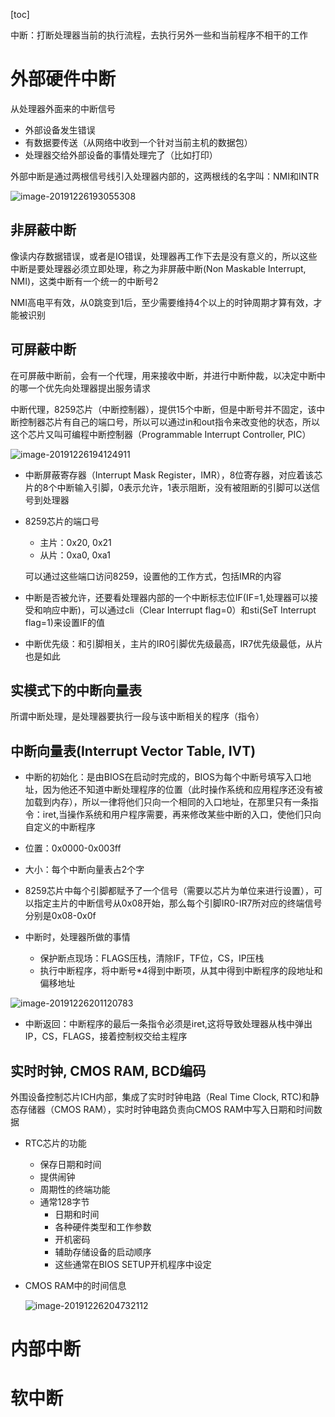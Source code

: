 [toc]

中断：打断处理器当前的执行流程，去执行另外一些和当前程序不相干的工作

# 外部硬件中断

从处理器外面来的中断信号

* 外部设备发生错误
* 有数据要传送（从网络中收到一个针对当前主机的数据包）
* 处理器交给外部设备的事情处理完了（比如打印）



外部中断是通过两根信号线引入处理器内部的，这两根线的名字叫：NMI和INTR

![image-20191226193055308](/Users/chenyansong/Documents/note/images/linux/x86/image-20191226193055308.png)

## 非屏蔽中断

像读内存数据错误，或者是IO错误，处理器再工作下去是没有意义的，所以这些中断是要处理器必须立即处理，称之为非屏蔽中断(Non Maskable Interrupt, NMI)，这类中断有一个统一的中断号2

NMI高电平有效，从0跳变到1后，至少需要维持4个以上的时钟周期才算有效，才能被识别



## 可屏蔽中断

在可屏蔽中断前，会有一个代理，用来接收中断，并进行中断仲裁，以决定中断中的哪一个优先向处理器提出服务请求

中断代理，8259芯片（中断控制器），提供15个中断，但是中断号并不固定，该中断控制器芯片有自己的端口号，所以可以通过in和out指令来改变他的状态，所以这个芯片又叫可编程中断控制器（Programmable Interrupt Controller, PIC）

![image-20191226194124911](/Users/chenyansong/Documents/note/images/linux/x86/image-20191226194124911.png)

* 中断屏蔽寄存器（Interrupt Mask Register，IMR），8位寄存器，对应着该芯片的8个中断输入引脚，0表示允许，1表示阻断，没有被阻断的引脚可以送信号到处理器

* 8259芯片的端口号

  * 主片：0x20, 0x21
  * 从片：0xa0, 0xa1

  可以通过这些端口访问8259，设置他的工作方式，包括IMR的内容

* 中断是否被允许，还要看处理器内部的一个中断标志位IF(IF=1,处理器可以接受和响应中断)，可以通过cli（Clear Interrupt flag=0）和sti(SeT Interrupt flag=1)来设置IF的值

* 中断优先级：和引脚相关，主片的IR0引脚优先级最高，IR7优先级最低，从片也是如此



## 实模式下的中断向量表

所谓中断处理，是处理器要执行一段与该中断相关的程序（指令）

## 中断向量表(Interrupt Vector Table, IVT)

* 中断的初始化：是由BIOS在启动时完成的，BIOS为每个中断号填写入口地址，因为他还不知道中断处理程序的位置（此时操作系统和应用程序还没有被加载到内存），所以一律将他们只向一个相同的入口地址，在那里只有一条指令：iret,当操作系统和用户程序需要，再来修改某些中断的入口，使他们只向自定义的中断程序

* 位置：0x0000-0x003ff
* 大小：每个中断向量表占2个字
* 8259芯片中每个引脚都赋予了一个信号（需要以芯片为单位来进行设置），可以指定主片的中断信号从0x08开始，那么每个引脚IR0-IR7所对应的终端信号分别是0x08-0x0f
* 中断时，处理器所做的事情
  * 保护断点现场：FLAGS压栈，清除IF，TF位，CS，IP压栈
  * 执行中断程序，将中断号*4得到中断项，从其中得到中断程序的段地址和偏移地址

![image-20191226201120783](/Users/chenyansong/Documents/note/images/linux/x86/image-20191226201120783.png)



* 中断返回：中断程序的最后一条指令必须是iret,这将导致处理器从栈中弹出IP，CS，FLAGS，接着控制权交给主程序



## 实时时钟, CMOS RAM, BCD编码

外围设备控制芯片ICH内部，集成了实时时钟电路（Real Time Clock, RTC)和静态存储器（CMOS RAM），实时时钟电路负责向CMOS RAM中写入日期和时间数据

* RTC芯片的功能

  * 保存日期和时间
  * 提供闹钟
  * 周期性的终端功能
  * 通常128字节
    * 日期和时间
    * 各种硬件类型和工作参数
    * 开机密码
    * 辅助存储设备的启动顺序
    * 这些通常在BIOS SETUP开机程序中设定

* CMOS RAM中的时间信息

  ![image-20191226204732112](/Users/chenyansong/Documents/note/images/linux/x86/image-20191226204732112.png)









# 内部中断



# 软中断



